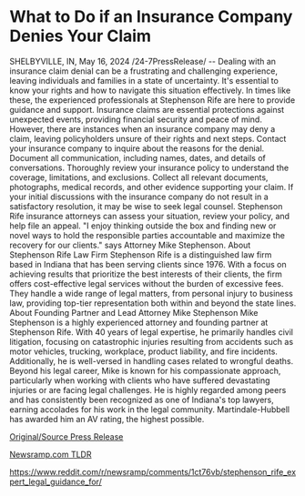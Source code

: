# What to Do if an Insurance Company Denies Your Claim

SHELBYVILLE, IN, May 16, 2024 /24-7PressRelease/ -- Dealing with an insurance claim denial can be a frustrating and challenging experience, leaving individuals and families in a state of uncertainty. It's essential to know your rights and how to navigate this situation effectively. In times like these, the experienced professionals at Stephenson Rife are here to provide guidance and support.  Insurance claims are essential protections against unexpected events, providing financial security and peace of mind. However, there are instances when an insurance company may deny a claim, leaving policyholders unsure of their rights and next steps.  Contact your insurance company to inquire about the reasons for the denial. Document all communication, including names, dates, and details of conversations. Thoroughly review your insurance policy to understand the coverage, limitations, and exclusions. Collect all relevant documents, photographs, medical records, and other evidence supporting your claim.   If your initial discussions with the insurance company do not result in a satisfactory resolution, it may be wise to seek legal counsel. Stephenson Rife insurance attorneys can assess your situation, review your policy, and help file an appeal.  "I enjoy thinking outside the box and finding new or novel ways to hold the responsible parties accountable and maximize the recovery for our clients." says Attorney Mike Stephenson.  About Stephenson Rife Law Firm Stephenson Rife is a distinguished law firm based in Indiana that has been serving clients since 1976. With a focus on achieving results that prioritize the best interests of their clients, the firm offers cost-effective legal services without the burden of excessive fees. They handle a wide range of legal matters, from personal injury to business law, providing top-tier representation both within and beyond the state lines.   About Founding Partner and Lead Attorney Mike Stephenson Mike Stephenson is a highly experienced attorney and founding partner at Stephenson Rife. With 40 years of legal expertise, he primarily handles civil litigation, focusing on catastrophic injuries resulting from accidents such as motor vehicles, trucking, workplace, product liability, and fire incidents. Additionally, he is well-versed in handling cases related to wrongful deaths.  Beyond his legal career, Mike is known for his compassionate approach, particularly when working with clients who have suffered devastating injuries or are facing legal challenges. He is highly regarded among peers and has consistently been recognized as one of Indiana's top lawyers, earning accolades for his work in the legal community. Martindale-Hubbell has awarded him an AV rating, the highest possible. 

[Original/Source Press Release](https://www.24-7pressrelease.com/press-release/510552/what-to-do-if-an-insurance-company-denies-your-claim)
                    

[Newsramp.com TLDR](None) 

https://www.reddit.com/r/newsramp/comments/1ct76vb/stephenson_rife_expert_legal_guidance_for/